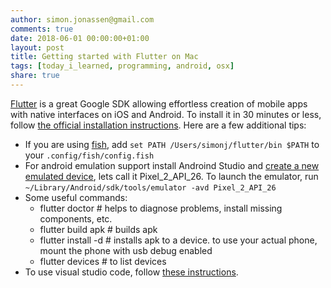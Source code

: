 ```yaml
---
author: simon.jonassen@gmail.com
comments: true
date: 2018-06-01 00:00:00+01:00
layout: post
title: Getting started with Flutter on Mac
tags: [today_i_learned, programming, android, osx]
share: true
---
```


[Flutter](https://flutter.io/) is a great Google SDK allowing effortless creation of mobile apps with native interfaces
on iOS and Android. To install it in 30 minutes or less, follow [the official installation instructions](https://flutter.io/get-started/install/). Here are a few additional tips:

* If you are using [fish](https://fishshell.com/), add `set PATH /Users/simonj/flutter/bin $PATH` to your `.config/fish/config.fish`
* For android emulation support install Androind Studio and [create a new emulated device](https://developer.android.com/studio/run/managing-avds), lets call it Pixel_2_API_26. To launch the emulator, run `~/Library/Android/sdk/tools/emulator -avd Pixel_2_API_26`
* Some useful commands:
  * flutter doctor # helps to diagnose problems, install missing components, etc.
  * flutter build apk # builds apk
  * flutter install -d <deviceid> # installs apk to a device. to use your actual phone, mount the phone with usb debug enabled
  * flutter devices # to list devices
* To use visual studio code, follow [these instructions](https://www.youtube.com/watch?v=hhP1tE-IHos).
